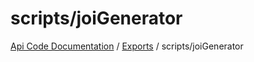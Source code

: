 # scripts/joiGenerator
[Api Code Documentation](../README.md) / [Exports](../modules.md) / scripts/joiGenerator
